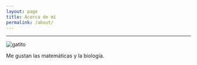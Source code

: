```yaml
---
layout: page
title: Acerca de mí
permalink: /about/
---
```


<hr></hr>

<img src="https://66.media.tumblr.com/779ed7bc0ba77c1fcef6e6091f8ec906/2194381100545278-fa/s500x750/311b173ee43e6743cd21aafe2895cd928322dd28.jpg" alt="gatito">

Me gustan las matemáticas y la biología.
